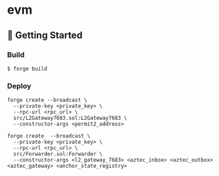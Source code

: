 # evm

## 🚀 Getting Started

### Build

```shell
$ forge build
```

### Deploy

```shell
forge create --broadcast \
  --private-key <private_key> \
  --rpc-url <rpc_url> \
  src/L2Gateway7683.sol:L2Gateway7683 \
  --constructor-args <permit2_address>
```


```shell
forge create  --broadcast \
  --private-key <private_key> \
  --rpc-url <rpc_url> \
  src/Forwarder.sol:Forwarder \
  --constructor-args <l2_gateway_7683> <aztec_inbox> <aztec_outbox> <aztec_gateway> <anchor_state_registry>
 
```